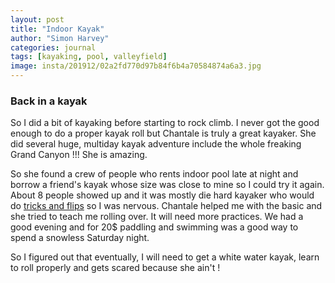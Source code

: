 ```yaml
---
layout: post
title: "Indoor Kayak"
author: "Simon Harvey"
categories: journal
tags: [kayaking, pool, valleyfield]
image: insta/201912/02a2fd770d97b84f6b4a70584874a6a3.jpg
---
```


### Back in a kayak

So I did a bit of kayaking before starting to rock climb.  I never got the good enough to do a proper kayak roll but Chantale is truly a great kayaker.  She did several huge, multiday kayak adventure include the whole freaking Grand Canyon !!!  She is amazing.

So she found a crew of people who rents indoor pool late at night and borrow a friend's kayak whose size was close to mine so I could try it again.  About 8 people showed up and it was mostly die hard kayaker who would do [tricks and flips](https://www.youtube.com/watch?v=0bvdGHBdFNo) so I was nervous.  Chantale helped me with the basic and she tried to teach me rolling over.  It will need more practices.  We had a good evening and for 20$ paddling and swimming was a good way to spend a snowless Saturday night.

So I figured out that eventually, I will need to get a white water kayak, learn to roll properly and gets scared because she ain't !
